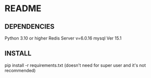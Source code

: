 # README
## DEPENDENCIES
Python 3.10 or higher
Redis Server v=6.0.16
mysql  Ver 15.1

## INSTALL
pip install -r requirements.txt (doesn't need for super user and it's not recommended)
